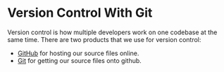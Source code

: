 # Version Control With Git

Version control is how multiple developers work on one codebase at the same time.
There are two products that we use for version control:
- [GitHub](https://github.com) for hosting our source files online.
- [Git](https://git-scm.com) for getting our source files onto github.